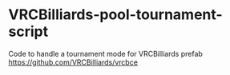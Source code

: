 # VRCBilliards-pool-tournament-script
Code to handle a tournament mode for VRCBilliards prefab
https://github.com/VRCBilliards/vrcbce
